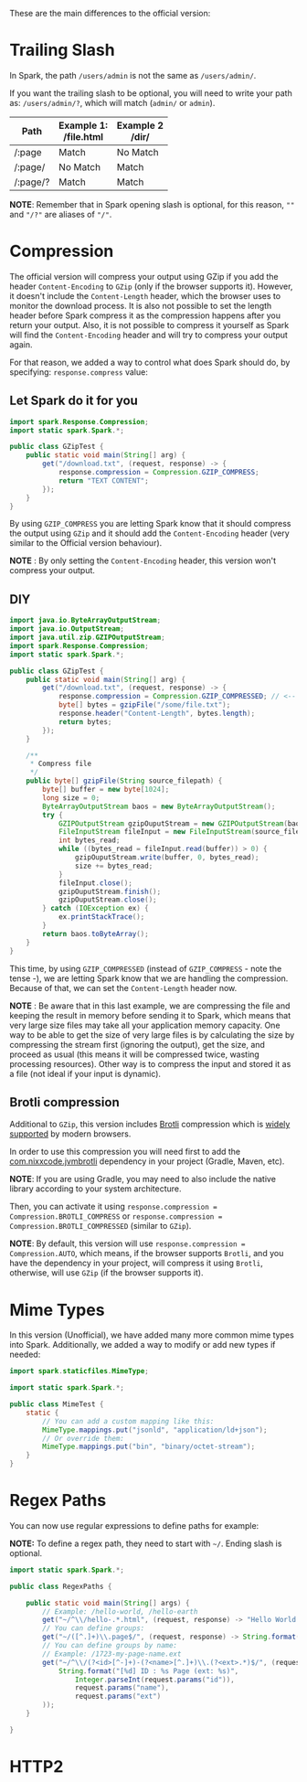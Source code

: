 These are the main differences to the official version:

# Trailing Slash

In Spark, the path `/users/admin` is not the same as `/users/admin/`.

If you want the trailing slash to be optional, you will need to write 
your path as: `/users/admin/?`, which will match (`admin/` or `admin`).

| Path     | Example 1:<br/>/file.html | Example 2<br/>/dir/ |
|----------|---------------------------|---------------------|
| /:page   | Match                     | No Match            |
| /:page/  | No Match                  | Match               |
| /:page/? | Match                     | Match               |

**NOTE**: Remember that in Spark opening slash is optional, for this
reason, `""` and `"/?"` are aliases of `"/"`.

# Compression

The official version will compress your output using GZip if you add
the header `Content-Encoding` to `GZip` (only if the browser supports it).
However, it doesn't include the `Content-Length` header, which the browser 
uses to monitor the download process. It is also not possible to set the 
length header before Spark compress it as the compression happens after
you return your output. Also, it is not possible to compress it yourself
as Spark will find the `Content-Encoding` header and will try to compress
your output again.

For that reason, we added a way to control what does Spark should do, by
specifying: `response.compress` value:

## Let Spark do it for you

```java
import spark.Response.Compression;
import static spark.Spark.*;

public class GZipTest {
    public static void main(String[] arg) {
        get("/download.txt", (request, response) -> {
            response.compression = Compression.GZIP_COMPRESS;
            return "TEXT CONTENT";
        });
    }
}
```

By using `GZIP_COMPRESS` you are letting Spark know that it should
compress the output using `GZip` and it should add the `Content-Encoding`
header (very similar to the Official version behaviour). 

**NOTE** : By only setting the `Content-Encoding` header, this version
won't compress your output.

## DIY

```java
import java.io.ByteArrayOutputStream;
import java.io.OutputStream;
import java.util.zip.GZIPOutputStream;
import spark.Response.Compression;
import static spark.Spark.*;

public class GZipTest {
    public static void main(String[] arg) {
        get("/download.txt", (request, response) -> {
            response.compression = Compression.GZIP_COMPRESSED; // <-- We use COMPRESSED instead
            byte[] bytes = gzipFile("/some/file.txt");
            response.header("Content-Length", bytes.length);
            return bytes;
        });
    }

    /**
     * Compress file
     */
    public byte[] gzipFile(String source_filepath) {
        byte[] buffer = new byte[1024];
        long size = 0;
        ByteArrayOutputStream baos = new ByteArrayOutputStream();
        try {
            GZIPOutputStream gzipOuputStream = new GZIPOutputStream(baos);
            FileInputStream fileInput = new FileInputStream(source_filepath);
            int bytes_read;
            while ((bytes_read = fileInput.read(buffer)) > 0) {
                gzipOuputStream.write(buffer, 0, bytes_read);
                size += bytes_read;
            }
            fileInput.close();
            gzipOuputStream.finish();
            gzipOuputStream.close();
        } catch (IOException ex) {
            ex.printStackTrace();
        }
        return baos.toByteArray();
    }
}
```

This time, by using `GZIP_COMPRESSED` (instead of `GZIP_COMPRESS` - note the tense -), we are letting Spark know that we are handling the compression. Because
of that, we can set the `Content-Length` header now. 

**NOTE** : Be aware that in this last example, we are compressing the file and keeping
the result in memory before sending it to Spark, which means that very large size files
may take all your application memory capacity. One way to be able to get the size of
very large files is by calculating the size by compressing the stream first (ignoring the output),
get the size, and proceed as usual (this means it will be compressed twice, wasting processing resources).
Other way is to compress the input and stored it as a file (not ideal if your input is dynamic).

## Brotli compression

Additional to `GZip`, this version includes [Brotli](https://en.wikipedia.org/wiki/Brotli) compression
which is [widely supported](https://caniuse.com/brotli) by modern browsers.

In order to use this compression you will need first to add the 
[com.nixxcode.jvmbrotli](https://mvnrepository.com/artifact/com.nixxcode.jvmbrotli) dependency 
in your project (Gradle, Maven, etc). 

**NOTE**: If you are using Gradle, you may need to also include the native library according to your
system architecture.

Then, you can activate it using `response.compression = Compression.BROTLI_COMPRESS` or 
`response.compression = Compression.BROTLI_COMPRESSED` (similar to `GZip`).

**NOTE**: By default, this version will use `response.compression = Compression.AUTO`, which means,
if the browser supports `Brotli`, and you have the dependency in your project, will compress it
using `Brotli`, otherwise, will use `GZip` (if the browser supports it).

# Mime Types

In this version (Unofficial), we have added many more common mime types into Spark. Additionally,
we added a way to modify or add new types if needed:

```java
import spark.staticfiles.MimeType;

import static spark.Spark.*;

public class MimeTest {
    static {
        // You can add a custom mapping like this:
        MimeType.mappings.put("jsonld", "application/ld+json");
        // Or override them:
        MimeType.mappings.put("bin", "binary/octet-stream");
    }
}
```

# Regex Paths

You can now use regular expressions to define paths for example:

**NOTE:** To define a regex path, they need to start with `~/`. Ending slash is optional.

```java
import static spark.Spark.*;

public class RegexPaths {

    public static void main(String[] args) {
        // Example: /hello-world, /hello-earth
        get("~/^\\/hello-.*.html", (request, response) -> "Hello World!");
        // You can define groups:
        get("~/([^.]+)\\.page$/", (request, response) -> String.format("%s Page", request.params(1)));
        // You can define groups by name:
        // Example: /1723-my-page-name.ext
        get("~/^\\/(?<id>[^-]+)-(?<name>[^.]+)\\.(?<ext>.*)$/", (request, response) -> 
            String.format("[%d] ID : %s Page (ext: %s)",
                Integer.parseInt(request.params("id")),
                request.params("name"),
                request.params("ext")
        ));
    }

}
```

# HTTP2
